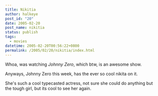 ```yaml
---
title: Nikitia
author: halkeye
post_id: "20"
date: 2005-02-20
post_name: nikitia
status: publish
tags:
  - movies
datetime: 2005-02-20T00:56:22+0800
permalink: /2005/02/20/nikitia/index.html
---
```


Whoa, was watching _Johnny Zero_, which btw, is an awesome show.

Anyways, Johnny Zero this week, has the ever so cool nikita on it.  

She's such a cool typecasted actress, not sure she could do anything but the tough girl, but its cool to see her again.
